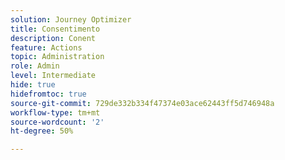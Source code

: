 ```yaml
---
solution: Journey Optimizer
title: Consentimento
description: Conent
feature: Actions
topic: Administration
role: Admin
level: Intermediate
hide: true
hidefromtoc: true
source-git-commit: 729de332b334f47374e03ace62443ff5d746948a
workflow-type: tm+mt
source-wordcount: '2'
ht-degree: 50%

---
```


